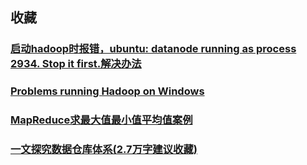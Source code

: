 ## 收藏

### [启动hadoop时报错，ubuntu: datanode running as process 2934. Stop it first.解决办法](https://blog.csdn.net/qq_43548402/article/details/84246189)

### [Problems running Hadoop on Windows](https://cwiki.apache.org/confluence/display/HADOOP2/WindowsProblems)

### [MapReduce求最大值最小值平均值案例](https://blog.csdn.net/BluseDeng11/article/details/93339045)

### [一文探究数据仓库体系(2.7万字建议收藏)](https://dataclub.blog.csdn.net/article/details/109213584)